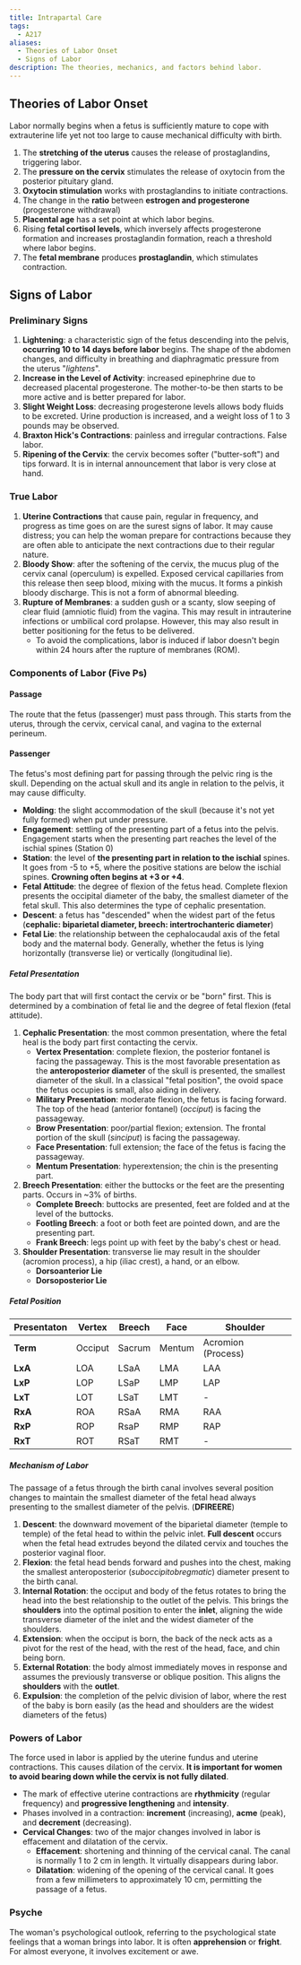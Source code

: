```yaml
---
title: Intrapartal Care
tags:
  - A217
aliases:
  - Theories of Labor Onset
  - Signs of Labor
description: The theories, mechanics, and factors behind labor.
---
```

## Theories of Labor Onset
Labor normally begins when a fetus is sufficiently mature to cope with extrauterine life yet not too large to cause mechanical difficulty with birth.
1. The **stretching of the uterus** causes the release of prostaglandins, triggering labor.
2. The **pressure on the cervix** stimulates the release of oxytocin from the posterior pituitary gland.
3. **Oxytocin stimulation** works with prostaglandins to initiate contractions.
4. The change in the **ratio** between **estrogen and progesterone** (progesterone withdrawal)
5. **Placental age** has a set point at which labor begins.
6. Rising **fetal cortisol levels**, which inversely affects progesterone formation and increases prostaglandin formation, reach a threshold where labor begins.
7. The **fetal membrane** produces **prostaglandin**, which stimulates contraction.
## Signs of Labor
### Preliminary Signs
1. **Lightening**: a characteristic sign of the fetus descending into the pelvis, **occurring 10 to 14 days before labor** begins. The shape of the abdomen changes, and difficulty in breathing and diaphragmatic pressure from the uterus "*lightens*".
2. **Increase in the Level of Activity**: increased epinephrine due to decreased placental progesterone. The mother-to-be then starts to be more active and is better prepared for labor.
3. **Slight Weight Loss**: decreasing progesterone levels allows body fluids to be excreted. Urine production is increased, and a weight loss of 1 to 3 pounds may be observed.
4. **Braxton Hick's Contractions**: painless and irregular contractions. False labor.
5. **Ripening of the Cervix**: the cervix becomes softer ("butter-soft") and tips forward. It is in internal announcement that labor is very close at hand.
### True Labor
1. **Uterine Contractions** that cause pain, regular in frequency, and progress as time goes on are the surest signs of labor. It may cause distress; you can help the woman prepare for contractions because they are often able to anticipate the next contractions due to their regular nature.
2. **Bloody Show**: after the softening of the cervix, the mucus plug of the cervix canal (operculum) is expelled. Exposed cervical capillaries from this release then seep blood, mixing with the mucus. It forms a pinkish bloody discharge. This is not a form of abnormal bleeding.
3. **Rupture of Membranes**: a sudden gush or a scanty, slow seeping of clear fluid (amniotic fluid) from the vagina. This may result in intrauterine infections or umbilical cord prolapse. However, this may also result in better positioning for the fetus to be delivered.
	- To avoid the complications, labor is induced if labor doesn't begin within 24 hours after the rupture of membranes (ROM).
### Components of Labor (Five Ps)
#### Passage
The route that the fetus (passenger) must pass through. This starts from the uterus, through the cervix, cervical canal, and vagina to the external perineum.
#### Passenger
The fetus's most defining part for passing through the pelvic ring is the skull. Depending on the actual skull and its angle in relation to the pelvis, it may cause difficulty.
- **Molding**: the slight accommodation of the skull (because it's not yet fully formed) when put under pressure.
- **Engagement**: settling of the presenting part of a fetus into the pelvis. Engagement starts when the presenting part reaches the level of the ischial spines (Station 0)
- **Station**: the level of **the presenting part in relation to the ischial** spines. It goes from -5 to +5, where the positive stations are below the ischial spines. **Crowning often begins at +3 or +4**.
- **Fetal Attitude**: the degree of flexion of the fetus head. Complete flexion presents the occipital diameter of the baby, the smallest diameter of the fetal skull. This also determines the type of cephalic presentation.
- **Descent**: a fetus has "descended" when the widest part of the fetus (**cephalic: biparietal diameter, breech: intertrochanteric diameter**)
- **Fetal Lie**: the relationship between the cephalocaudal axis of the fetal body and the maternal body. Generally, whether the fetus is lying horizontally (transverse lie) or vertically (longitudinal lie).
##### Fetal Presentation
The body part that will first contact the cervix or be "born" first. This is determined by a combination of fetal lie and the degree of fetal flexion (fetal attitude).
1. **Cephalic Presentation**: the most common presentation, where the fetal heal is the body part first contacting the cervix.
	- **Vertex Presentation**: complete flexion, the posterior fontanel is facing the passageway. This is the most favorable presentation as the **anteroposterior diameter** of the skull is presented, the smallest diameter of the skull. In a classical "fetal position", the ovoid space the fetus occupies is small, also aiding in delivery.
	- **Military Presentation**: moderate flexion, the fetus is facing forward. The top of the head (anterior fontanel) (*occiput*) is facing the passageway.
	- **Brow Presentation**: poor/partial flexion; extension. The frontal portion of the skull (*sinciput*) is facing the passageway.
	- **Face Presentation**: full extension; the face of the fetus is facing the passageway.
	- **Mentum Presentation**: hyperextension; the chin is the presenting part.
2. **Breech Presentation**: either the buttocks or the feet are the presenting parts. Occurs in ~3% of births.
	- **Complete Breech**: buttocks are presented, feet are folded and at the level of the buttocks.
	- **Footling Breech**: a foot or both feet are pointed down, and are the presenting part.
	- **Frank Breech**: legs point up with feet by the baby's chest or head.
3. **Shoulder Presentation**: transverse lie may result in the shoulder (acromion process), a hip (iliac crest), a hand, or an elbow.
	- **Dorsoanterior Lie**
	- **Dorsoposterior Lie**
##### Fetal Position
|**Presentaton**|Vertex|Breech|Face|Shoulder|
|-|-|-|-|-|
|**Term**|Occiput|Sacrum|Mentum|Acromion (Process)|
|**LxA**|LOA|LSaA|LMA|LAA|
|**LxP**|LOP|LSaP|LMP|LAP|
|**LxT**|LOT|LSaT|LMT|-|
|**RxA**|ROA|RSaA|RMA|RAA|
|**RxP**|ROP|RsaP|RMP|RAP|
|**RxT**|ROT|RSaT|RMT|-|
##### Mechanism of Labor
The passage of a fetus through the birth canal involves several position changes to maintain the smallest diameter of the fetal head always presenting to the smallest diameter of the pelvis. (**DFIREERE**)
1. **Descent**: the downward movement of the biparietal diameter (temple to temple) of the fetal head to within the pelvic inlet. **Full descent** occurs when the fetal head extrudes beyond the dilated cervix and touches the posterior vaginal floor.
2. **Flexion**: the fetal head bends forward and pushes into the chest, making the smallest anteroposterior (*suboccipitobregmatic*) diameter present to the birth canal.
3. **Internal Rotation**: the occiput and body of the fetus rotates to bring the head into the best relationship to the outlet of the pelvis. This brings the **shoulders** into the optimal position to enter the **inlet**, aligning the wide transverse diameter of the inlet and the widest diameter of the shoulders.
4. **Extension**: when the occiput is born, the back of the neck acts as a pivot for the rest of the head, with the rest of the head, face, and chin being born.
5. **External Rotation**: the body almost immediately moves in response and assumes the previously transverse or oblique position. This aligns the **shoulders** with the **outlet**.
6. **Expulsion**: the completion of the pelvic division of labor, where the rest of the baby is born easily (as the head and shoulders are the widest diameters of the fetus)
### Powers of Labor
The force used in labor is applied by the uterine fundus and uterine contractions. This causes dilation of the cervix. **It is important for women to avoid bearing down while the cervix is not fully dilated**.
- The mark of effective uterine contractions are **rhythmicity** (regular frequency) and **progressive lengthening** and **intensity**.
- Phases involved in a contraction: **increment** (increasing), **acme** (peak), and **decrement** (decreasing).
- **Cervical Changes**: two of the major changes involved in labor is effacement and dilatation of the cervix.
	- **Effacement**: shortening and thinning of the cervical canal. The canal is normally 1 to 2 cm in length. It virtually disappears during labor.
	- **Dilatation**: widening of the opening of the cervical canal. It goes from a few millimeters to approximately 10 cm, permitting the passage of a fetus.
### Psyche
The woman's psychological outlook, referring to the psychological state feelings that a woman brings into labor. It is often **apprehension** or **fright**. For almost everyone, it involves excitement or awe.